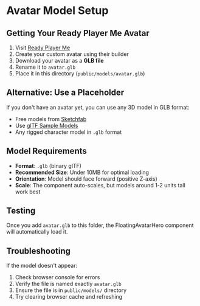 # Avatar Model Setup

## Getting Your Ready Player Me Avatar

1. Visit [Ready Player Me](https://readyplayer.me/)
2. Create your custom avatar using their builder
3. Download your avatar as a **GLB file**
4. Rename it to `avatar.glb`
5. Place it in this directory (`public/models/avatar.glb`)

## Alternative: Use a Placeholder

If you don't have an avatar yet, you can use any 3D model in GLB format:
- Free models from [Sketchfab](https://sketchfab.com/)
- Use [glTF Sample Models](https://github.com/KhronosGroup/glTF-Sample-Models)
- Any rigged character model in `.glb` format

## Model Requirements

- **Format**: `.glb` (binary glTF)
- **Recommended Size**: Under 10MB for optimal loading
- **Orientation**: Model should face forward (positive Z-axis)
- **Scale**: The component auto-scales, but models around 1-2 units tall work best

## Testing

Once you add `avatar.glb` to this folder, the FloatingAvatarHero component will automatically load it.

## Troubleshooting

If the model doesn't appear:
1. Check browser console for errors
2. Verify the file is named exactly `avatar.glb`
3. Ensure the file is in `public/models/` directory
4. Try clearing browser cache and refreshing
